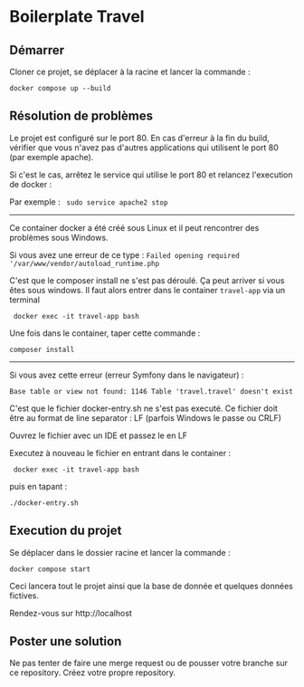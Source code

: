 # Boilerplate Travel

## Démarrer
Cloner ce projet, se déplacer à la racine et lancer la commande :

```docker compose up --build```

## Résolution de problèmes


Le projet est configuré sur le port 80. En cas d'erreur à la fin du build, vérifier que vous n'avez pas d'autres applications qui utilisent le port 80 (par exemple apache).

Si c'est le cas, arrêtez le service qui utilise le port 80 et relancez l'execution de docker :

Par exemple : ``` sudo service apache2 stop```

___

Ce container docker a été créé sous Linux et il peut rencontrer des problèmes sous Windows.

Si vous avez une erreur de ce type :
```Failed opening required '/var/www/vendor/autoload_runtime.php```

C'est que le composer install ne s'est pas déroulé. Ça peut arriver si vous êtes sous windows. Il faut alors entrer dans le container ```travel-app``` via un terminal 

``` docker exec -it travel-app bash```

Une fois dans le container, taper cette commande :

```composer install```

___

Si vous avez cette erreur (erreur Symfony dans le navigateur) :

```Base table or view not found: 1146 Table 'travel.travel' doesn't exist```

C'est que le fichier docker-entry.sh ne s'est pas executé. Ce fichier doit être au format de line separator : LF (parfois Windows le passe ou CRLF) 

Ouvrez le fichier avec un IDE et passez le en LF

Executez à nouveau le fichier en entrant dans le container :

``` docker exec -it travel-app bash```

puis en tapant : 

``` ./docker-entry.sh ```



## Execution du projet

Se déplacer dans le dossier racine et lancer la commande :

```docker compose start```

Ceci lancera tout le projet ainsi que la base de donnée et quelques données fictives. 

Rendez-vous sur http://localhost


## Poster une solution

Ne pas tenter de faire une merge request ou de pousser votre branche sur ce repository. Créez votre propre repository.


